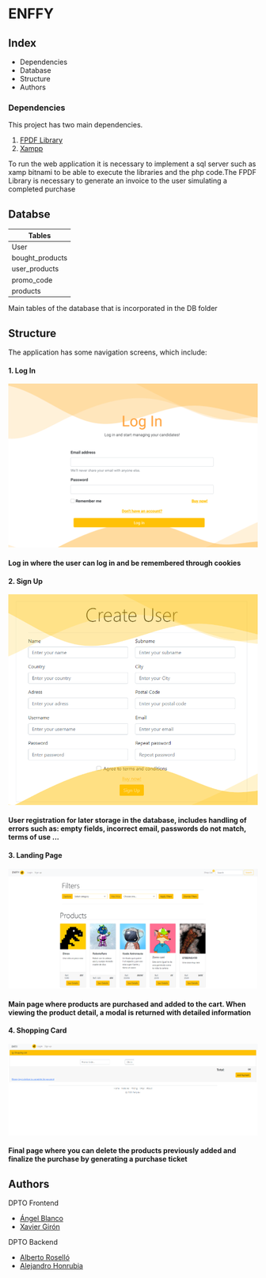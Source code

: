 # ENFFY

## Index

* Dependencies
* Database
* Structure
* Authors

### Dependencies

This project has two main dependencies.

1. [FPDF Library](http://www.fpdf.org/)
2. [Xampp](https://www.apachefriends.org/es/download.html)


 To run the web application it is necessary to implement a sql server such as xamp bitnami to be able to execute the libraries and the php code.The FPDF Library is necessary to generate an invoice to the user simulating a completed purchase

## Databse

| Tables  
| -------------  
| User           
| bought_products
| user_products  
| promo_code     
| products   

Main tables of the database that is incorporated in the DB folder

## Structure

The application has some navigation screens, which include:

#### 1. Log In
![login](https://raw.githubusercontent.com/AlexHM/WebShop/Development/NFTS/media/login.png)
#### Log in where the user can log in and be remembered through cookies
#### 2. Sign Up
![signup](https://raw.githubusercontent.com/AlexHM/WebShop/Development/NFTS/media/signUP.png)
#### User registration for later storage in the database, includes handling of errors such as: empty fields, incorrect email, passwords do not match, terms of use ...
#### 3. Landing Page
![landingPage](https://raw.githubusercontent.com/AlexHM/WebShop/Development/NFTS/media/landingPage.png)
#### Main page where products are purchased and added to the cart. When viewing the product detail, a modal is returned with detailed information
#### 4. Shopping Card
![shoppingCard](https://raw.githubusercontent.com/AlexHM/WebShop/Development/NFTS/media/shoppingCard.png)

#### Final page where you can delete the products previously added and finalize the purchase by generating a purchase ticket

## Authors

DPTO Frontend
- [Ángel Blanco](https://github.com/AngelBlanco97)
- [Xavier Girón](https://github.com/XaviGT10)

DPTO Backend
- [Alberto Roselló](https://github.com/AprKali)
- [Alejandro Honrubia](https://github.com/AlexHM)
